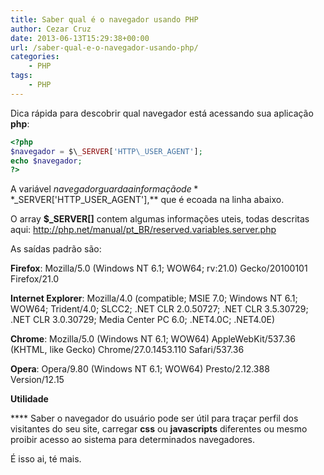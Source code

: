 ```yaml
---
title: Saber qual é o navegador usando PHP
author: Cezar Cruz
date: 2013-06-13T15:29:38+00:00
url: /saber-qual-e-o-navegador-usando-php/
categories:
    - PHP
tags:
    - PHP
---
```


Dica rápida para descobrir qual navegador está acessando sua aplicação **php**:

```php
<?php
$navegador = $\_SERVER['HTTP\_USER_AGENT'];
echo $navegador;
?>
```

A variável $navegador guarda a informação de **$_SERVER['HTTP_USER_AGENT'],** que é ecoada na linha abaixo.

O array **$_SERVER[]** contem algumas informações uteis, todas descritas aqui: <a title="aqui" href="http://php.net/manual/pt_BR/reserved.variables.server.php" target="_blank">http://php.net/manual/pt_BR/reserved.variables.server.php</a>

As saídas padrão são:

**Firefox**: Mozilla/5.0 (Windows NT 6.1; WOW64; rv:21.0) Gecko/20100101 Firefox/21.0

**Internet Explorer**: Mozilla/4.0 (compatible; MSIE 7.0; Windows NT 6.1; WOW64; Trident/4.0; SLCC2; .NET CLR 2.0.50727; .NET CLR 3.5.30729; .NET CLR 3.0.30729; Media Center PC 6.0; .NET4.0C; .NET4.0E)

**Chrome**: Mozilla/5.0 (Windows NT 6.1; WOW64) AppleWebKit/537.36 (KHTML, like Gecko) Chrome/27.0.1453.110 Safari/537.36

**Opera**: Opera/9.80 (Windows NT 6.1; WOW64) Presto/2.12.388 Version/12.15

**Utilidade**

**** Saber o navegador do usuário pode ser útil para traçar perfil dos visitantes do seu site, carregar **css** ou **javascripts** diferentes ou mesmo proibir acesso ao sistema para determinados navegadores.

É isso ai, té mais.
